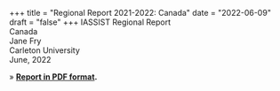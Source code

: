 +++
title = "Regional Report 2021-2022: Canada"
date = "2022-06-09"
draft = "false"
+++
IASSIST Regional Report<br />
Canada<br />
Jane Fry<br />
Carleton University<br />
June, 2022

» **[Report in PDF format](/file/about/canada_regional_report-2021-2022.pdf).**
